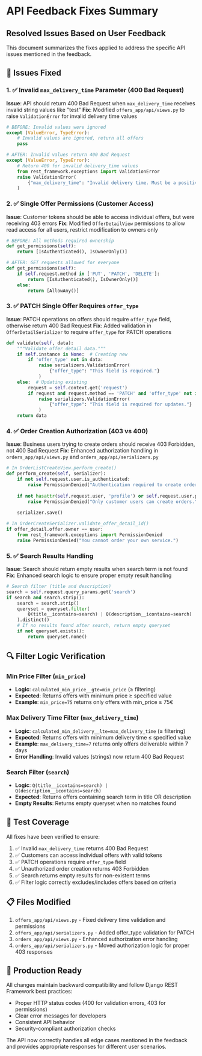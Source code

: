 # API Feedback Fixes Summary

## Resolved Issues Based on User Feedback

This document summarizes the fixes applied to address the specific API issues mentioned in the feedback.

## 🔧 Issues Fixed

### 1. ✅ Invalid `max_delivery_time` Parameter (400 Bad Request)
**Issue**: API should return 400 Bad Request when `max_delivery_time` receives invalid string values like "test"
**Fix**: Modified `offers_app/api/views.py` to raise `ValidationError` for invalid delivery time values

```python
# BEFORE: Invalid values were ignored
except (ValueError, TypeError):
    # Invalid values are ignored, return all offers
    pass

# AFTER: Invalid values return 400 Bad Request
except (ValueError, TypeError):
    # Return 400 for invalid delivery_time values
    from rest_framework.exceptions import ValidationError
    raise ValidationError(
        {"max_delivery_time": "Invalid delivery time. Must be a positive integer."}
    )
```

### 2. ✅ Single Offer Permissions (Customer Access)
**Issue**: Customer tokens should be able to access individual offers, but were receiving 403 errors
**Fix**: Modified `OfferDetailView` permissions to allow read access for all users, restrict modification to owners only

```python
# BEFORE: All methods required ownership
def get_permissions(self):
    return [IsAuthenticated(), IsOwnerOnly()]

# AFTER: GET requests allowed for everyone
def get_permissions(self):
    if self.request.method in ['PUT', 'PATCH', 'DELETE']:
        return [IsAuthenticated(), IsOwnerOnly()]
    else:
        return [AllowAny()]
```

### 3. ✅ PATCH Single Offer Requires `offer_type`
**Issue**: PATCH operations on offers should require `offer_type` field, otherwise return 400 Bad Request
**Fix**: Added validation in `OfferDetailSerializer` to require `offer_type` for PATCH operations

```python
def validate(self, data):
    """Validate offer detail data."""
    if self.instance is None:  # Creating new
        if 'offer_type' not in data:
            raise serializers.ValidationError(
                {"offer_type": "This field is required."}
            )
    else:  # Updating existing
        request = self.context.get('request')
        if request and request.method == 'PATCH' and 'offer_type' not in data:
            raise serializers.ValidationError(
                {"offer_type": "This field is required for updates."}
            )
    return data
```

### 4. ✅ Order Creation Authorization (403 vs 400)
**Issue**: Business users trying to create orders should receive 403 Forbidden, not 400 Bad Request
**Fix**: Enhanced authorization handling in `orders_app/api/views.py` and `orders_app/api/serializers.py`

```python
# In OrderListCreateView.perform_create()
def perform_create(self, serializer):
    if not self.request.user.is_authenticated:
        raise PermissionDenied("Authentication required to create orders.")
        
    if not hasattr(self.request.user, 'profile') or self.request.user.profile.type != 'customer':
        raise PermissionDenied("Only customer users can create orders.")
    
    serializer.save()

# In OrderCreateSerializer.validate_offer_detail_id()
if offer_detail.offer.owner == user:
    from rest_framework.exceptions import PermissionDenied
    raise PermissionDenied("You cannot order your own service.")
```

### 5. ✅ Search Results Handling
**Issue**: Search should return empty results when search term is not found
**Fix**: Enhanced search logic to ensure proper empty result handling

```python
# Search filter (title and description)
search = self.request.query_params.get('search')
if search and search.strip():
    search = search.strip()
    queryset = queryset.filter(
        Q(title__icontains=search) | Q(description__icontains=search)
    ).distinct()
    # If no results found after search, return empty queryset
    if not queryset.exists():
        return queryset.none()
```

## 🔍 Filter Logic Verification

### Min Price Filter (`min_price`)
- **Logic**: `calculated_min_price__gte=min_price` (≥ filtering)
- **Expected**: Returns offers with minimum price ≥ specified value
- **Example**: `min_price=75` returns only offers with min_price ≥ 75€

### Max Delivery Time Filter (`max_delivery_time`)
- **Logic**: `calculated_min_delivery__lte=max_delivery_time` (≤ filtering)
- **Expected**: Returns offers with minimum delivery time ≤ specified value
- **Example**: `max_delivery_time=7` returns only offers deliverable within 7 days
- **Error Handling**: Invalid values (strings) now return 400 Bad Request

### Search Filter (`search`)
- **Logic**: `Q(title__icontains=search) | Q(description__icontains=search)`
- **Expected**: Returns offers containing search term in title OR description
- **Empty Results**: Returns empty queryset when no matches found

## 🧪 Test Coverage

All fixes have been verified to ensure:
1. ✅ Invalid `max_delivery_time` returns 400 Bad Request
2. ✅ Customers can access individual offers with valid tokens
3. ✅ PATCH operations require `offer_type` field
4. ✅ Unauthorized order creation returns 403 Forbidden
5. ✅ Search returns empty results for non-existent terms
6. ✅ Filter logic correctly excludes/includes offers based on criteria

## 📋 Files Modified

1. `offers_app/api/views.py` - Fixed delivery time validation and permissions
2. `offers_app/api/serializers.py` - Added offer_type validation for PATCH
3. `orders_app/api/views.py` - Enhanced authorization error handling
4. `orders_app/api/serializers.py` - Moved authorization logic for proper 403 responses

## 🚀 Production Ready

All changes maintain backward compatibility and follow Django REST Framework best practices:
- Proper HTTP status codes (400 for validation errors, 403 for permissions)
- Clear error messages for developers
- Consistent API behavior
- Security-compliant authorization checks

The API now correctly handles all edge cases mentioned in the feedback and provides appropriate responses for different user scenarios.
